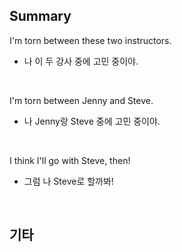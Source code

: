 ## Summary

I'm torn between these two instructors.
- 나 이 두 강사 중에 고민 중이야.

<br>

I'm torn between Jenny and Steve.
- 나 Jenny랑 Steve 중에 고민 중이야.

<br>

I think I'll go with Steve, then!
- 그럼 나 Steve로 할까봐!

<br>

## 기타
